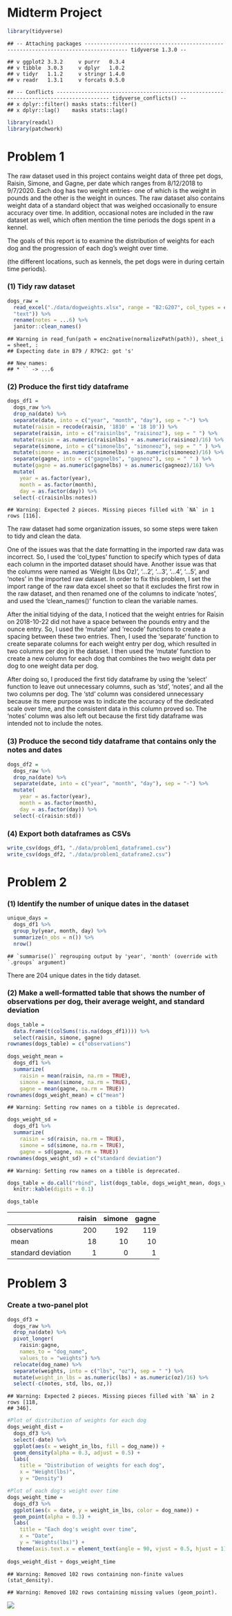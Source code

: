 Midterm Project
================

``` r
library(tidyverse)
```

    ## -- Attaching packages ------------------------------------------------------------------------------------ tidyverse 1.3.0 --

    ## v ggplot2 3.3.2     v purrr   0.3.4
    ## v tibble  3.0.3     v dplyr   1.0.2
    ## v tidyr   1.1.2     v stringr 1.4.0
    ## v readr   1.3.1     v forcats 0.5.0

    ## -- Conflicts --------------------------------------------------------------------------------------- tidyverse_conflicts() --
    ## x dplyr::filter() masks stats::filter()
    ## x dplyr::lag()    masks stats::lag()

``` r
library(readxl)
library(patchwork)
```

# Problem 1

The raw dataset used in this project contains weight data of three pet
dogs, Raisin, Simone, and Gagne, per date which ranges from 8/12/2018 to
9/7/2020. Each dog has two weight entries- one of which is the weight in
pounds and the other is the weight in ounces. The raw dataset also
contains weight data of a standard object that was weighed occasionally
to ensure accuracy over time. In addition, occasional notes are included
in the raw dataset as well, which often mention the time periods the
dogs spent in a kennel.

The goals of this report is to examine the distribution of weights for
each dog and the progression of each dog’s weight over time.

(the different locations, such as kennels, the pet dogs were in during
certain time periods).

### (1) Tidy raw dataset

``` r
dogs_raw = 
  read_excel("./data/dogweights.xlsx", range = "B2:G207", col_types = c("date", "text", "text", "text", "text",
  "text")) %>%
  rename(notes = ...6) %>%
  janitor::clean_names()
```

    ## Warning in read_fun(path = enc2native(normalizePath(path)), sheet_i = sheet, :
    ## Expecting date in B79 / R79C2: got 's'

    ## New names:
    ## * `` -> ...6

### (2) Produce the first tidy dataframe

``` r
dogs_df1 = 
  dogs_raw %>%
  drop_na(date) %>%
  separate(date, into = c("year", "month", "day"), sep = "-") %>%
  mutate(raisin = recode(raisin, '1810' = '18 10')) %>%
  separate(raisin, into = c("raisinlbs", "raisinoz"), sep = " ") %>%
  mutate(raisin = as.numeric(raisinlbs) + as.numeric(raisinoz)/16) %>%
  separate(simone, into = c("simonelbs", "simoneoz"), sep = " " ) %>%
  mutate(simone = as.numeric(simonelbs) + as.numeric(simoneoz)/16) %>%
  separate(gagne, into = c("gagnelbs", "gagneoz"), sep = " " ) %>%
  mutate(gagne = as.numeric(gagnelbs) + as.numeric(gagneoz)/16) %>%
  mutate(
    year = as.factor(year),
    month = as.factor(month),
    day = as.factor(day)) %>%
  select(-c(raisinlbs:notes))
```

    ## Warning: Expected 2 pieces. Missing pieces filled with `NA` in 1 rows [116].

The raw dataset had some organization issues, so some steps were taken
to tidy and clean the data.

One of the issues was that the date formatting in the imported raw data
was incorrect. So, I used the ‘col\_types’ function to specify which
types of data each column in the imported dataset should have. Another
issue was that the columns were named as ‘Weight (Lbs Oz)’, ‘…2’, ‘…3’,
‘…4’, ‘…5’, and ‘notes’ in the imported raw dataset. In order to fix
this problem, I set the import range of the raw data excel sheet so that
it excludes the first row in the raw dataset, and then renamed one of
the columns to indicate ‘notes’, and used the ‘clean\_names()’ function
to clean the variable names.

After the initial tidying of the data, I noticed that the weight entries
for Raisin on 2018-10-22 did not have a space between the pounds entry
and the ounce entry. So, I used the ‘mutate’ and ‘recode’ functions to
create a spacing between these two entries. Then, I used the ‘separate’
function to create separate columns for each weight entry per dog, which
resulted in two columns per dog in the dataset. I then used the ‘mutate’
function to create a new column for each dog that combines the two
weight data per dog to one weight data per dog.

After doing so, I produced the first tidy dataframe by using the
‘select’ function to leave out unnecessary columns, such as ‘std’,
‘notes’, and all the two columns per dog. The ‘std’ column was
considered unnecessary because its mere purpose was to indicate the
accuracy of the dedicated scale over time, and the consistent data in
this column proved so. The ‘notes’ column was also left out because the
first tidy dataframe was intended not to include the notes.

### (3) Produce the second tidy dataframe that contains only the notes and dates

``` r
dogs_df2 = 
  dogs_raw %>%
  drop_na(date) %>%
  separate(date, into = c("year", "month", "day"), sep = "-") %>%
  mutate(
    year = as.factor(year),
    month = as.factor(month),
    day = as.factor(day)) %>%
  select(-c(raisin:std))
```

### (4) Export both dataframes as CSVs

``` r
write_csv(dogs_df1, "./data/problem1_dataframe1.csv")
write_csv(dogs_df2, "./data/problem1_dataframe2.csv")
```

# Problem 2

### (1) Identify the number of unique dates in the dataset

``` r
unique_days = 
  dogs_df1 %>%
  group_by(year, month, day) %>%
  summarize(n_obs = n()) %>%
  nrow()
```

    ## `summarise()` regrouping output by 'year', 'month' (override with `.groups` argument)

There are 204 unique dates in the tidy dataset.

### (2) Make a well-formatted table that shows the number of observations per dog, their average weight, and standard deviation

``` r
dogs_table = 
  data.frame(t(colSums(!is.na(dogs_df1)))) %>%
  select(raisin, simone, gagne)
rownames(dogs_table) = c("observations")

dogs_weight_mean = 
  dogs_df1 %>%
  summarize(
    raisin = mean(raisin, na.rm = TRUE),
    simone = mean(simone, na.rm = TRUE),
    gagne = mean(gagne, na.rm = TRUE))
rownames(dogs_weight_mean) = c("mean")
```

    ## Warning: Setting row names on a tibble is deprecated.

``` r
dogs_weight_sd = 
  dogs_df1 %>%
  summarize(
    raisin = sd(raisin, na.rm = TRUE),
    simone = sd(simone, na.rm = TRUE),
    gagne = sd(gagne, na.rm = TRUE))
rownames(dogs_weight_sd) = c("standard deviation")
```

    ## Warning: Setting row names on a tibble is deprecated.

``` r
dogs_table = do.call("rbind", list(dogs_table, dogs_weight_mean, dogs_weight_sd)) %>%
  knitr::kable(digits = 0.1)

dogs_table
```

|                    | raisin | simone | gagne |
| :----------------- | -----: | -----: | ----: |
| observations       |    200 |    192 |   119 |
| mean               |     18 |     10 |    10 |
| standard deviation |      1 |      0 |     1 |

# Problem 3

### Create a two-panel plot

``` r
dogs_df3 = 
  dogs_raw %>%
  drop_na(date) %>%
  pivot_longer(
    raisin:gagne, 
    names_to = "dog_name",
    values_to = "weights") %>%
  relocate(dog_name) %>%
  separate(weights, into = c("lbs", "oz"), sep = " ") %>%
  mutate(weight_in_lbs = as.numeric(lbs) + as.numeric(oz)/16) %>%
  select(-c(notes, std, lbs, oz,))
```

    ## Warning: Expected 2 pieces. Missing pieces filled with `NA` in 2 rows [118,
    ## 346].

``` r
#Plot of distribution of weights for each dog 
dogs_weight_dist = 
  dogs_df3 %>%
  select(-date) %>%
  ggplot(aes(x = weight_in_lbs, fill = dog_name)) + 
  geom_density(alpha = 0.3, adjust = 0.5) +
  labs(
    title = "Distribution of weights for each dog",
    x = "Weight(lbs)", 
    y = "Density")

#Plot of each dog's weight over time
dogs_weight_time =
  dogs_df3 %>%
  ggplot(aes(x = date, y = weight_in_lbs, color = dog_name)) +
  geom_point(alpha = 0.3) +
  labs(
    title = "Each dog's weight over time",
    x = "Date",
    y = "Weights(lbs)") +
   theme(axis.text.x = element_text(angle = 90, vjust = 0.5, hjust = 1))
  
dogs_weight_dist + dogs_weight_time
```

    ## Warning: Removed 102 rows containing non-finite values (stat_density).

    ## Warning: Removed 102 rows containing missing values (geom_point).

![](p8105_mtp_nc2894_files/figure-gfm/unnamed-chunk-7-1.png)<!-- -->
